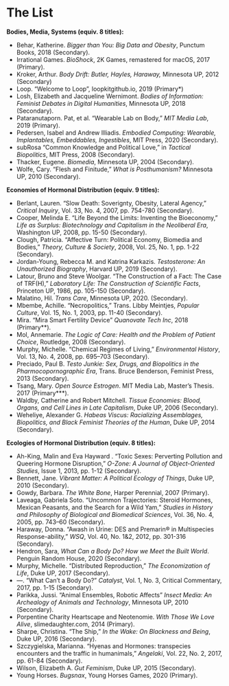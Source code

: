 # The List

**Bodies, Media, Systems (equiv. 8 titles):**

- Behar, Katherine. *Bigger than You: Big Data and Obesity*, Punctum Books, 2018 (Secondary).
- Irrational Games. *BioShock*, 2K Games, remastered for macOS, 2017 (Primary).
- Kroker, Arthur. *Body Drift: Butler, Hayles, Haraway,* Minnesota UP, 2012 (Secondary)
- Loop. “Welcome to Loop”, loopkitgithub.io, 2019 (Primary*)
- Losh, Elizabeth and Jacqueline Wernimont. *Bodies of Information: Feminist Debates in Digital
  Humanities*, Minnesota UP, 2018 (Secondary).
- Pataranutaporn. Pat, et al. “Wearable Lab on Body,” *MIT Media Lab*, 2019 (Primary).
- Pedersen, Isabel and Andrew Illiadis.	*Embodied Computing: Wearable, Implantables, 
  Embeddables, Ingestibles*, MIT Press, 2020 (Secondary).
- subRosa “Common Knowledge and Political Love,” in *Tactical Biopolitics*, MIT Press, 2008 
  (Secondary).
- Thacker, Eugene. *Biomedia*, Minnesota UP, 2004 (Secondary).
- Wolfe, Cary. “Flesh and Finitude,” *What is Posthumanism?*	Minnesota UP, 2010 (Secondary).

**Economies of Hormonal Distribution (equiv. 9 titles):**

- Berlant, Lauren. “Slow Death: Soverignty, Obesity, Lateral Agency,” *Critical Inquiry*, Vol. 33, 
  No. 4, 2007, pp. 754-780 (Secondary).
- Cooper, Melinda E. “Life Beyond the Limits: Inventing the Bioeconomy,” *Life as Surplus: 
  Biotechnology and Capitalism in the Neoliberal Era*, Washington UP, 2008, pp. 15-50 
  (Secondary).
- Clough, Patricia. “Affective Turn: Political Economy, Biomedia and Bodies,” *Theory, Culture & 
  Society*, 2008, Vol. 25, No. 1, pp. 1-22 (Secondary).
- Jordan-Young, Rebecca M. and Katrina Karkazis. *Testosterone: An Unauthorized Biography*, 
  Harvard UP, 2019 (Secondary).
- Latour, Bruno and Steve Woolgar. “The Construction of a Fact: The Case of TRF(H),” *Laboratory Life: The Construction of 
  Scientific Facts*, Princeton UP, 1986, pp. 105-150 (Secondary).
- Malatino, Hil. *Trans Care*, Minnesota UP, 2020. (Secondary).
- Mbembe, Achille. “Necropolitics,” Trans. Libby Meintjes, *Popular Culture*, Vol. 15, No. 1, 
  2003, pp. 11-40 (Secondary).
- Mira. “Mira Smart Fertility Device” *Quanovate Tech Inc*, 2018 (Primary**).
- Mol, Annemarie. *The Logic of Care: Health and the Problem of Patient Choice*, Routledge, 2008 
  (Secondary).
- Murphy, Michelle. “Chemical Regimes of Living,” *Environmental History*, Vol. 13, No. 4, 2008, 
  pp.  695–703 (Secondary).
- Preciado, Paul B. *Testo Junkie: Sex, Drugs, and Biopolitics in the Pharmocopornographic Era*, 
  Trans. Bruce Benderson, Feminist Press, 2013 (Secondary).
- Tsang, Mary. *Open Source Estrogen*. MIT Media Lab, Master’s Thesis. 2017 (Primary***).
- Waldby, Catherine and Robert Mitchell. *Tissue Economies: Blood, Organs, and Cell Lines in 
  Late Capitalism*, Duke UP, 2006 (Secondary).
- Weheliye, Alexander G. *Habeas Viscus: Racializing Assemblages, Biopolitics, and Black 
  Feminist Theories of the Human*, Duke UP, 2014 (Secondary).

**Ecologies of Hormonal Distribution (equiv. 8 titles):**

- Ah-King, Malin and Eva Hayward . “Toxic Sexes: Perverting Pollution and Queering Hormone 
  Disruption,” *O-Zone: A Journal of Object-Oriented Studies*, Issue 1, 2013, pp. 1-12 (Secondary).
- Bennett, Jane. *Vibrant Matter: A Political Ecology of Things*, Duke UP, 2010 (Secondary).
- Gowdy, Barbara. *The White Bone*, Harper Perennial, 2007 (Primary).
- Laveaga, Gabriela Soto. “Uncommon Trajectories: Steroid Hormones, Mexican Peasants, and 
  the Search for a Wild Yam,” *Studies in History and Philosophy of Biological and 
  Biomedical Sciences*, Vol. 36, No. 4, 2005, pp. 743–60 (Secondary).
- Haraway, Donna. “Awash in Urine: DES and Premarin® in Multispecies Response-ability,” 
  *WSQ*, Vol. 40, No. 1&2, 2012, pp. 301-316 (Secondary).
- Hendron, Sara, *What Can a Body Do? How we Meet the Built World*. Penguin Random House, 
  2020 (Secondary).
- Murphy, Michelle. “Distributed Reproduction,” *The Economization of Life*, Duke UP, 2017 
  (Secondary).
- —. “What Can’t a Body Do?” *Catalyst*, Vol. 1, No. 3, Critical Commentary, 2017, pp. 1-15 
  (Secondary).
- Parikka, Jussi.	“Animal Ensembles, Robotic Affects” *Insect Media: An Archealogy of Animals 
  and Technology*, Minnesota UP, 2010 (Secondary).
- Porpentine Charity Heartscape and Neotenomie. *With Those We Love Alive*, slimedaughter.com, 
  2014 (Primary).
- Sharpe, Christina. “The Ship,” *In the Wake: On Blackness and Being*, Duke UP, 2016 
  (Secondary).
- Szczygielska, Marianna. “Hyenas and Hormones: transpecies encounters and the traffic in 
  humanimals,” *Angelaki*, Vol. 22, No. 2, 2017, pp. 61-84 (Secondary).
- Wilson, Elizabeth A. *Gut Feminism*,	Duke UP, 2015 (Secondary).
- Young Horses. *Bugsnax*, Young Horses Games, 2020 (Primary).
